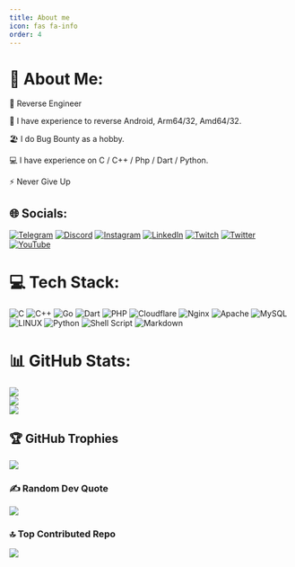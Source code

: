 ```yaml
---
title: About me
icon: fas fa-info
order: 4
---
```

# 💫 About Me:
🔭 Reverse Engineer

🧠 I have experience to reverse Android, Arm64/32, Amd64/32.

🏖 I do Bug Bounty as a hobby.

💻 I have experience on C / C++ / Php / Dart / Python.

⚡️ Never Give Up


## 🌐 Socials:
[![Telegram](https://img.shields.io/badge/Telegram-%232CA5E0.svg?logo=telegram&style=for-the-badg&logoColor=white)](https://t.me/SafaSafari) [![Discord](https://img.shields.io/badge/Discord-%237289DA.svg?logo=discord&logoColor=white)](https://discord.gg/SafaSafari) [![Instagram](https://img.shields.io/badge/Instagram-%23E4405F.svg?logo=Instagram&logoColor=white)](https://instagram.com/SafaSafari.ss) [![LinkedIn](https://img.shields.io/badge/LinkedIn-%230077B5.svg?logo=linkedin&logoColor=white)](https://linkedin.com/in/safasafari) [![Twitch](https://img.shields.io/badge/Twitch-%239146FF.svg?logo=Twitch&logoColor=white)](https://twitch.tv/SafaSafari) [![Twitter](https://img.shields.io/badge/Twitter-%231DA1F2.svg?logo=Twitter&logoColor=white)](https://twitter.com/SafaSafari3) [![YouTube](https://img.shields.io/badge/YouTube-%23FF0000.svg?logo=YouTube&logoColor=white)](https://youtube.com/@SafaSafari) 

# 💻 Tech Stack:
![C](https://img.shields.io/badge/c-%2300599C.svg?style=for-the-badge&logo=c&logoColor=white) ![C++](https://img.shields.io/badge/c++-%2300599C.svg?style=for-the-badge&logo=c%2B%2B&logoColor=white) ![Go](https://img.shields.io/badge/go-%2300ADD8.svg?style=for-the-badge&logo=go&logoColor=white) ![Dart](https://img.shields.io/badge/dart-%230175C2.svg?style=for-the-badge&logo=dart&logoColor=white) ![PHP](https://img.shields.io/badge/php-%23777BB4.svg?style=for-the-badge&logo=php&logoColor=white) ![Cloudflare](https://img.shields.io/badge/Cloudflare-F38020?style=for-the-badge&logo=Cloudflare&logoColor=white) ![Nginx](https://img.shields.io/badge/nginx-%23009639.svg?style=for-the-badge&logo=nginx&logoColor=white) ![Apache](https://img.shields.io/badge/apache-%23D42029.svg?style=for-the-badge&logo=apache&logoColor=white) ![MySQL](https://img.shields.io/badge/mysql-%2300f.svg?style=for-the-badge&logo=mysql&logoColor=white) ![LINUX](https://img.shields.io/badge/Linux-FCC624?style=for-the-badge&logo=linux&logoColor=black) ![Python](https://img.shields.io/badge/python-3670A0?style=for-the-badge&logo=python&logoColor=ffdd54) ![Shell Script](https://img.shields.io/badge/shell_script-%23121011.svg?style=for-the-badge&logo=gnu-bash&logoColor=white) ![Markdown](https://img.shields.io/badge/markdown-%23000000.svg?style=for-the-badge&logo=markdown&logoColor=white)
# 📊 GitHub Stats:
![](https://github-readme-stats.vercel.app/api?username=SafaSafari&theme=dark&hide_border=true&include_all_commits=true&count_private=false)<br/>
![](https://github-readme-streak-stats.herokuapp.com/?user=SafaSafari&theme=dark&hide_border=true)<br/>
![](https://github-readme-stats.vercel.app/api/top-langs/?username=SafaSafari&theme=dark&hide_border=true&include_all_commits=true&count_private=false&layout=compact)

## 🏆 GitHub Trophies
![](https://github-profile-trophy.vercel.app/?username=SafaSafari&theme=discord&no-frame=false&no-bg=true&margin-w=4)

### ✍️ Random Dev Quote
![](https://quotes-github-readme.vercel.app/api?type=horizontal&theme=radical)

### 🔝 Top Contributed Repo
![](https://github-contributor-stats.vercel.app/api?username=SafaSafari&limit=5&theme=dark&combine_all_yearly_contributions=true)

<!-- Proudly created with GPRM ( https://gprm.itsvg.in ) -->
